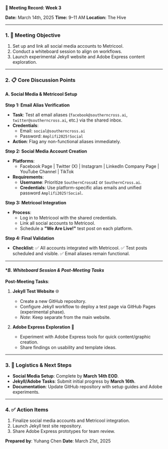 **📅 Meeting Record: Week 3**  

**Date:** March 14th, 2025
**Time:** 9–11 AM
**Location:** The Hive

---

### **1. 🎯 Meeting Objective**
1. Set up and link all social media accounts to Metricool.
2. Conduct a whiteboard session to align on workflows.
3. Launch experimental Jekyll website and Adobe Express content exploration.

---

### **2. 📋 Core Discussion Points**

#### **A. Social Media & Metricool Setup**
**Step 1: Email Alias Verification**
- **Task**: Test all email aliases (`facebook@southerncross.ai`, `twitter@southerncross.ai`, etc.) via the shared inbox.
- **Credentials**:
  - Email: `social@southerncross.ai`
  - Password: `Amplifi2025!Social`
- **Action**: Flag any non-functional aliases immediately.

**Step 2: Social Media Account Creation**
- **Platforms**:
  - Facebook Page | Twitter (X) | Instagram | LinkedIn Company Page | YouTube Channel | TikTok
- **Requirements**:
  - **Username**: Prioritize `SouthernCrossAI` or `SouthernCross.ai`.
  - **Credentials**: Use platform-specific alias emails and unified password `Amplifi2025!Social`.

**Step 3: Metricool Integration**
- **Process**:
  - Log in to Metricool with the shared credentials.
  - Link all social accounts to Metricool.
  - Schedule a **"We Are Live!"** test post on each platform.

**Step 4: Final Validation**
- **Checklist**:
  ✅ All accounts integrated with Metricool.
  ✅ Test posts scheduled and visible.
  ✅ Email aliases remain functional.

---

#### **B. Whiteboard Session & Post-Meeting Tasks*

**Post-Meeting Tasks**:
1. **Jekyll Test Website** 🌐
   - Create a new GitHub repository.
   - Configure Jekyll workflow to deploy a test page via GitHub Pages (experimental phase).
   - *Note*: Keep separate from the main website.

2. **Adobe Express Exploration** 🎨
   - Experiment with Adobe Express tools for quick content/graphic creation.
   - Share findings on usability and template ideas.

---

### **3. 🚀 Logistics & Next Steps**
- **Social Media Setup**: Complete by **March 14th EOD**.
- **Jekyll/Adobe Tasks**: Submit initial progress by **March 16th**.
- **Documentation**: Update GitHub repository with setup guides and Adobe experiments.

---

### **4. ✅ Action Items**
1. Finalize social media accounts and Metricool integration.
2. Launch Jekyll test site repository.
3. Share Adobe Express prototypes for team review.


**Prepared by**: Yuhang Chen
**Date**: March 21st, 2025
